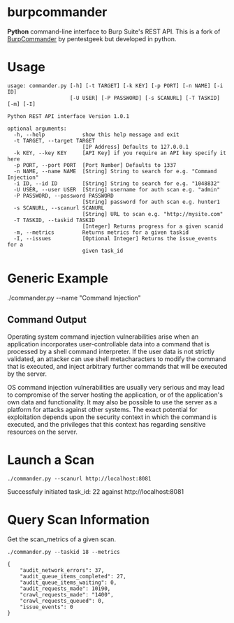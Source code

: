 # burpcommander
**Python** command-line interface to Burp Suite's REST API. This is a fork of [BurpCommander](https://github.com/pentestgeek/burpcommander) by pentestgeek but developed in python.

# Usage
```
usage: commander.py [-h] [-t TARGET] [-k KEY] [-p PORT] [-n NAME] [-i ID]
                    [-U USER] [-P PASSWORD] [-s SCANURL] [-T TASKID] [-m] [-I]

Python REST API interface Version 1.0.1

optional arguments:
  -h, --help            show this help message and exit
  -t TARGET, --target TARGET
                        [IP Address] Defaults to 127.0.0.1
  -k KEY, --key KEY     [API Key] if you require an API key specify it here
  -p PORT, --port PORT  [Port Number] Defaults to 1337
  -n NAME, --name NAME  [String] String to search for e.g. "Command Injection"
  -i ID, --id ID        [String] String to search for e.g. "1048832"
  -U USER, --user USER  [String] username for auth scan e.g. "admin"
  -P PASSWORD, --password PASSWORD
                        [String] password for auth scan e.g. hunter1
  -s SCANURL, --scanurl SCANURL
                        [String] URL to scan e.g. "http://mysite.com"
  -T TASKID, --taskid TASKID
                        [Integer] Returns progress for a given scanid
  -m, --metrics         Returns metrics for a given taskid
  -I, --issues          [Optional Integer] Returns the issue_events for a
                        given task_id
```

# Generic Example
 ./commander.py --name "Command Injection"

## Command Output
<p>Operating system command injection vulnerabilities arise when an application incorporates user-controllable data into a command that is processed by a shell command interpreter. If the user data is not strictly validated, an attacker can use shell metacharacters to modify the command that is executed, and inject arbitrary further commands that will be executed by the server.</p> 
<p>OS command injection vulnerabilities are usually very serious and may lead to compromise of the server hosting the application, or of the application's own data and functionality. It may also be possible to use the server as a platform for attacks against other systems. The exact potential for exploitation depends upon the security context in which the command is executed, and the privileges that this context has regarding sensitive resources on the server.</p>                                

# Launch a Scan
`./commander.py --scanurl http://localhost:8081`

Successfuly initiated task_id: 22 against http://localhost:8081


# Query Scan Information
Get the scan_metrics of a given scan.

`./commander.py --taskid 18 --metrics`

```
{
	"audit_network_errors": 37,
	"audit_queue_items_completed": 27,
	"audit_queue_items_waiting": 0,
	"audit_requests_made": 10190,
	"crawl_requests_made": "1400",
	"crawl_requests_queued": 0,
	"issue_events": 0
}
```

